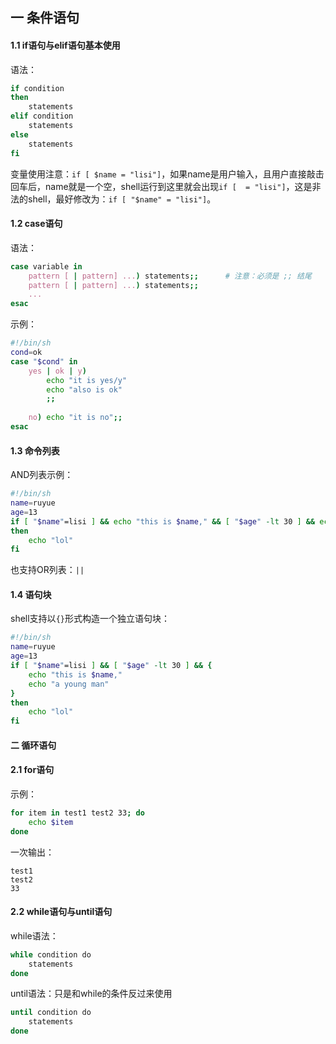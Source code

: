 ## 一 条件语句

#### 1.1 if语句与elif语句基本使用

语法：
```sh
if condition
then
    statements
elif condition
    statements
else
    statements
fi
```

变量使用注意：`if [ $name = "lisi"]`，如果name是用户输入，且用户直接敲击回车后，name就是一个空，shell运行到这里就会出现`if [  = "lisi"]`，这是非法的shell，最好修改为：`if [ "$name" = "lisi"]`。  


#### 1.2 case语句

语法：
```sh
case variable in
    pattern [ | pattern] ...) statements;;      # 注意：必须是 ;; 结尾
    pattern [ | pattern] ...) statements;;
    ...
esac
```

示例：
```sh
#!/bin/sh
cond=ok
case "$cond" in
    yes | ok | y) 
        echo "it is yes/y"
        echo "also is ok"
        ;;
        
    no) echo "it is no";;
esac
```

#### 1.3 命令列表

AND列表示例：
```sh
#!/bin/sh
name=ruyue
age=13
if [ "$name"=lisi ] && echo "this is $name," && [ "$age" -lt 30 ] && echo "a young man"
then
    echo "lol"
fi
```

也支持OR列表：`||`

#### 1.4 语句块

shell支持以`{}`形式构造一个独立语句块：
```sh
#!/bin/sh
name=ruyue
age=13
if [ "$name"=lisi ] && [ "$age" -lt 30 ] && {
    echo "this is $name,"  
    echo "a young man"
}
then
    echo "lol"
fi
```

#### 二 循环语句

#### 2.1 for语句
示例：
```sh
for item in test1 test2 33; do
    echo $item
done
```

一次输出：
```
test1
test2
33
```

#### 2.2 while语句与until语句

while语法：
```sh
while condition do
    statements
done
```

until语法：只是和while的条件反过来使用
```sh
until condition do
    statements
done
```
